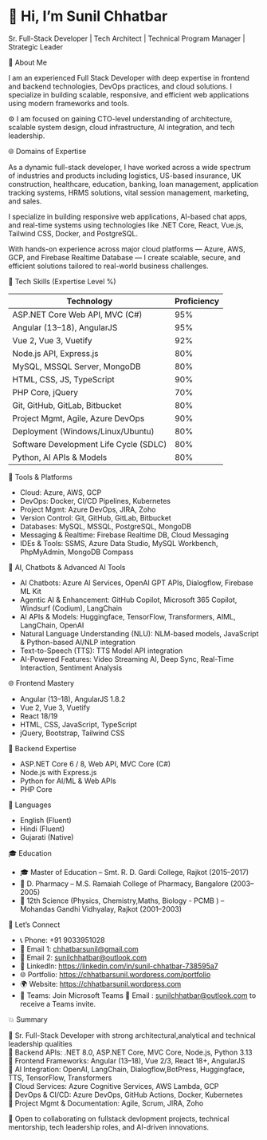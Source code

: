 # 👋 Hi, I’m Sunil Chhatbar

Sr. Full-Stack Developer | Tech Architect | Technical Program Manager | Strategic Leader


🧠 About Me

I am an experienced Full Stack Developer with deep expertise in frontend and backend technologies, DevOps practices, and cloud solutions. I specialize in building scalable, responsive, and efficient web applications using modern frameworks and tools.

⚙️ I am focused on gaining CTO-level understanding of architecture, scalable system design, cloud infrastructure, AI integration, and tech leadership.

🌐 Domains of Expertise

As a dynamic full-stack developer, I have worked across a wide spectrum of industries and products including logistics, US-based insurance, UK construction, healthcare, education, banking, loan management, application tracking systems, HRMS solutions, vital session management, marketing, and sales.

I specialize in building responsive web applications, AI-based chat apps, and real-time systems using technologies like .NET Core, React, Vue.js, Tailwind CSS, Docker, and PostgreSQL.

With hands-on experience across major cloud platforms — Azure, AWS, GCP, and Firebase Realtime Database — I create scalable, secure, and efficient solutions tailored to real-world business challenges.

💼 Tech Skills (Expertise Level %)

| Technology | Proficiency |
|------------|-------------|
| ASP.NET Core Web API, MVC (C#) | 95% |
| Angular (13–18), AngularJS     | 95% |
| Vue 2, Vue 3, Vuetify          | 92% |
| Node.js API, Express.js        | 80% |
| MySQL, MSSQL Server, MongoDB   | 80% |
| HTML, CSS, JS, TypeScript      | 90% |
| PHP Core, jQuery               | 70% |
| Git, GitHub, GitLab, Bitbucket | 80% |
| Project Mgmt, Agile, Azure DevOps | 90% |
| Deployment (Windows/Linux/Ubuntu) | 80% |
| Software Development Life Cycle (SDLC) | 80% |
| Python, AI APIs & Models       | 80% |


🔧 Tools & Platforms

- Cloud: Azure, AWS, GCP
- DevOps: Docker, CI/CD Pipelines, Kubernetes
- Project Mgmt: Azure DevOps, JIRA, Zoho
- Version Control: Git, GitHub, GitLab, Bitbucket
- Databases: MySQL, MSSQL, PostgreSQL, MongoDB
- Messaging & Realtime: Firebase Realtime DB, Cloud Messaging
- IDEs & Tools: SSMS, Azure Data Studio, MySQL Workbench, PhpMyAdmin, MongoDB Compass


🤖 AI, Chatbots & Advanced AI Tools

- AI Chatbots: Azure AI Services, OpenAI GPT APIs, Dialogflow, Firebase ML Kit
- Agentic AI & Enhancement: GitHub Copilot, Microsoft 365 Copilot, Windsurf (Codium), LangChain
- AI APIs & Models: Huggingface, TensorFlow, Transformers, AIML, LangChain, OpenAI
- Natural Language Understanding (NLU): NLM-based models, JavaScript & Python-based AI/NLP integration
- Text-to-Speech (TTS): TTS Model API integration
- AI-Powered Features: Video Streaming AI, Deep Sync, Real-Time Interaction, Sentiment Analysis


🌐 Frontend Mastery

- Angular (13–18), AngularJS 1.8.2
- Vue 2, Vue 3, Vuetify
- React 18/19
- HTML, CSS, JavaScript, TypeScript
- jQuery, Bootstrap, Tailwind CSS


🧩 Backend Expertise

- ASP.NET Core 6 / 8, Web API, MVC Core (C#)
- Node.js with Express.js
- Python for AI/ML & Web APIs
- PHP Core


💬 Languages

- English (Fluent)
- Hindi (Fluent)
- Gujarati (Native)


🎓 Education

- 🎓 Master of Education – Smt. R. D. Gardi College, Rajkot (2015–2017)  
- 💊 D. Pharmacy – M.S. Ramaiah College of Pharmacy, Bangalore (2003–2005)
- 📘 12th Science (Physics, Chemistry,Maths, Biology - PCMB ) – Mohandas Gandhi Vidhyalay, Rajkot (2001–2003)


🔗 Let’s Connect

- 📞 Phone: +91 9033951028  
- 📧 Email 1: chhatbarsunil@gmail.com
- 📧 Email 2: sunilchhatbar@outlook.com
- 💼 LinkedIn: https://linkedin.com/in/sunil-chhatbar-738595a7 
- 🌐 Portfolio: https://chhatbarsunil.wordpress.com/portfolio 
- 🌍 Website: https://chhatbarsunil.wordpress.com 
- 💬 Teams: Join Microsoft Teams 📧 Email : sunilchhatbar@outlook.com to receive a Teams invite.


💥 Summary

🔹 Sr. Full-Stack Developer with strong architectural,analytical and technical leadership qualities  
🔹 Backend APIs: .NET 8.0, ASP.NET Core, MVC Core, Node.js, Python 3.13  
🔹 Frontend Frameworks: Angular (13–18), Vue 2/3, React 18+, AngularJS  
🔹 AI Integration: OpenAI, LangChain, Dialogflow,BotPress, Huggingface, TTS, TensorFlow, Transformers  
🔹 Cloud Services: Azure Cognitive Services, AWS Lambda, GCP  
🔹 DevOps & CI/CD: Azure DevOps, GitHub Actions, Docker, Kubernetes  
🔹 Project Mgmt & Documentation: Agile, Scrum, JIRA, Zoho


📩 Open to collaborating on fullstack devlopment projects, technical mentorship, tech leadership roles, and AI-driven innovations.
